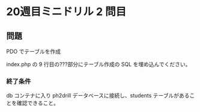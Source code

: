 # 20週目ミニドリル 2 問目

## 問題

PDO でテーブルを作成

index.php の 9 行目の???部分にテーブル作成の SQL を埋め込んでください。

### 終了条件

db コンテナに入り ph2drill データベースに接続し、students テーブルがあることを確認できること。
